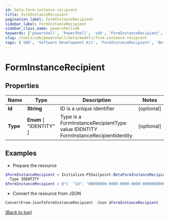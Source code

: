 ```yaml
---
id: beta-form-instance-recipient
title: FormInstanceRecipient
pagination_label: FormInstanceRecipient
sidebar_label: FormInstanceRecipient
sidebar_class_name: powershellsdk
keywords: ['powershell', 'PowerShell', 'sdk', 'FormInstanceRecipient', 'BetaFormInstanceRecipient'] 
slug: /tools/sdk/powershell/beta/models/form-instance-recipient
tags: ['SDK', 'Software Development Kit', 'FormInstanceRecipient', 'BetaFormInstanceRecipient']
---
```



# FormInstanceRecipient

## Properties

Name | Type | Description | Notes
------------ | ------------- | ------------- | -------------
**Id** | **String** | ID is a unique identifier | [optional] 
**Type** |  **Enum** [  "IDENTITY" ] | Type is a FormInstanceRecipientType value IDENTITY FormInstanceRecipientIdentity | [optional] 

## Examples

- Prepare the resource
```powershell
$FormInstanceRecipient = Initialize-PSSailpoint.BetaFormInstanceRecipient  -Id 00000000-0000-0000-0000-000000000000 `
 -Type IDENTITY
$FormInstanceRecipient = @"{  "Id": "00000000-0000-0000-0000-000000000000", "Type": "IDENTITY" }"@
```

- Convert the resource from JSON
```powershell
ConvertFrom-JsonToFormInstanceRecipient -Json $FormInstanceRecipient
```


[[Back to top]](#) 

